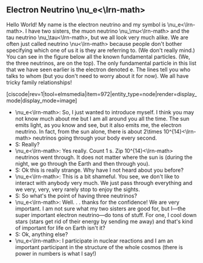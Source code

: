 ## Electron Neutrino <lrn-math>\nu_e<\lrn-math>

Hello World! My name is the electron neutrino and my symbol is <lrn-math>\nu_e<\lrn-math>. I have two sisters, the muon neutrino <lrn-math>\nu_\mu<\lrn-math> and the tau neutrino <lrn-math>\nu_\tau<\lrn-math>, but we all look very much alike. We are often just called neutrino <lrn-math>\nu<\lrn-math> because people don't bother specifying which one of us it is they are referring to. (We don't really mind.) You can see in the figure below all the known fundamental particles. (We, the three neutrinos, are on the top). The only fundamental particle in this list that we have seen earlier is the electron denoted e. The lines tell you who talks to whom (but you don't need to worry about it for now). We all have tricky family relationships!

[ciscode|rev=1|tool=elmsmedia|item=972|entity_type=node|render=display_mode|display_mode=image]

- <lrn-math>\nu_e<\lrn-math>: So, I just wanted to introduce myself. I think you may not know much about me but I am all around you all the time. The sun emits light, as you know and see, but it also emits me, the electron neutrino. In fact, from the sun alone, there is about <lrn-math>2\times 10^{14}<\lrn-math> neutrinos going through your body every second.
- S: Really?
- <lrn-math>\nu_e<\lrn-math>: Yes really. Count 1 s. Zip <lrn-math>10^{14}<\lrn-math> neutrinos went through. It does not matter where the sun is (during the night, we go through the Earth and then through you).
- S: Ok this is really strange. Why have I not heard about you before?
- <lrn-math>\nu_e<\lrn-math>: This is a bit shameful. You see, we don't like to interact with anybody very much. We just pass through everything and we very, very, very rarely stop to enjoy the sights.
- S: So what's the point of having three neutrinos?
- <lrn-math>\nu_e<\lrn-math>: Well. . . thanks for the confidence!  We are very important. I am not sure what my two sisters are good for, but I—the super important electron neutrino—do tons of stuff. For one, I cool down stars (stars get rid of their energy by sending me away) and that's kind of important for life on Earth isn't it?
- S: Ok, anything else?
- <lrn-math>\nu_e<\lrn-math>: I participate in nuclear reactions and I am an important participant in the structure of the whole cosmos (there is power in numbers is what I say!)